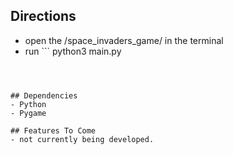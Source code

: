 ## Directions
- open the /space_invaders_game/ in the terminal
- run ```
python3 main.py
```



## Dependencies
- Python
- Pygame

## Features To Come
- not currently being developed.
